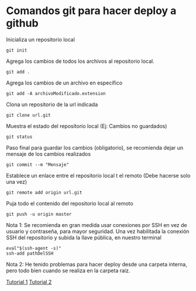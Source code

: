 # Comandos git para hacer deploy a github

Inicializa un repositorio local

```
git init
```       

Agrega los cambios de todos los archivos al repositorio local.

```
git add .
```

Agrega los cambios de un archivo en específico
```
git add -A archivoModificado.extension
```

Clona un repositorio de la url indicada
```
git clone url.git
```

Muestra el estado del repositorio local (Ej: Cambios no guardados)
```
git status
```

Paso final para guardar los cambios (obligatorio), se recomienda dejar un mensaje de los cambios realizados
```
git commit --m "Mensaje"
```

Establece un enlace entre el repositorio local t el remoto (Debe hacerse solo una vez)
```
git remote add origin url.git
```

Puja todo el contenido del repositorio local al remoto
```
git push -u origin master
```

Nota 1: Se recomienda en gran medida usar conexiones por SSH en vez de usuario y contraseña, para mayor seguridad.
Una vez habilitada la conexión SSH del repositorio y subida la llave pública, en nuestro terminal
```
eval"$(ssh-agent -s)"
ssh-add pathDelSSH
```

Nota 2: He tenido problemas para hacer deploy desde una carpeta interna, pero todo bien cuando se realiza en la carpeta raíz.


[Tutorial 1](https://www.youtube.com/watch?v=G69dfwG2DJ4)
[Tutorial 2](http://github.com/guides/providing-your-ssh-key)

